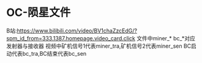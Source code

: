 # OC-陨星文件

B站:https://www.bilibili.com/video/BV1chaZzcEdG/?spm_id_from=333.1387.homepage.video_card.click
文件中miner_* bc_*对应发射器与接收器 
视频中矿机信号1代表miner_tra,矿机信号2代表miner_sen
BC启动代表bc_tra,BC结束代表bc_sen
